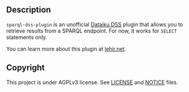 ## Description

`sparql-dss-plugin` is an unofficial [Dataiku DSS](https://www.dataiku.com/) plugin that allows you to retrieve results from a SPARQL endpoint. For now, it works for `SELECT` statements only.

You can learn more about this plugin at [lehir.net](https://www.lehir.net/a-dataiku-dss-plugin-to-query-sparql-endpoints/).

## Copyright

This project is under AGPLv3 license. See [LICENSE](https://github.com/envlh/sparql-dss-plugin/blob/master/LICENSE) and [NOTICE](https://github.com/envlh/sparql-dss-plugin/blob/master/NOTICE) files.
